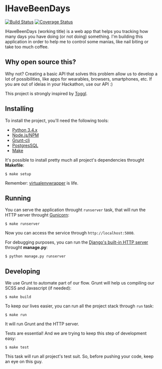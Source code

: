 IHaveBeenDays
=============

[![Build Status](https://travis-ci.org/kplaube/ihavebeendays.svg?branch=master)](https://travis-ci.org/kplaube/ihavebeendays)
[![Coverage Status](https://coveralls.io/repos/kplaube/ibeendays/badge.svg?branch=master)](https://coveralls.io/r/kplaube/ibeendays?branch=master)

IHaveBeenDays (working title) is a web app that helps you tracking how many days
you have doing (or not doing) something. I'm building this application in order
to help me to control some manias, like nail biting or take too much coffee.


Why open source this?
---------------------

Why not? Creating a basic API that solves this problem allow us to develop a
lot of possibilities, like apps for wearables, browsers, smartphones, etc. If
you are out of ideias in your Hackathon, use our API :)

This project is strongly inspired by [Toggl](http://toggl.com).


Installing
----------

To install the project, you'll need the following tools:

* [Python 3.4.x](https://www.python.org/downloads/)
* [Node.js/NPM](https://nodejs.org/download/)
* [Grunt-cli](http://gruntjs.com/getting-started)
* [PostgresSQL](http://www.postgresql.org/download/)
* [Make](http://en.wikipedia.org/wiki/Make_(software))

It's possible to install pretty much all project's dependencies throught **Makefile**:

    $ make setup

Remember: [virtualenvwrapper](https://virtualenvwrapper.readthedocs.org/en/latest/) is life.


Running
-------

You can serve the application throught `runserver` task, that will run the
HTTP server throught [Gunicorn](http://gunicorn.org/):

    $ make runserver

Now you can access the service through `http://localhost:5000`.

For debugging purposes, you can run the [Django's built-in HTTP server](https://docs.djangoproject.com/en/1.7/ref/django-admin/#runserver-port-or-address-port) throught **manage.py**:

    $ python manage.py runserver


Developing
----------

We use Grunt to automate part of our flow. Grunt will help us compiling our SCSS and Javascript
(if needed):

    $ make build

To keep our lives easier, you can run all the project stack through `run` task:

    $ make run

It will run Grunt and the HTTP server.

Tests are essential! And we are trying to keep this step of development easy:

    $ make test

This task will run all project's test suit. So, before pushing your code, keep an eye on this guy.
